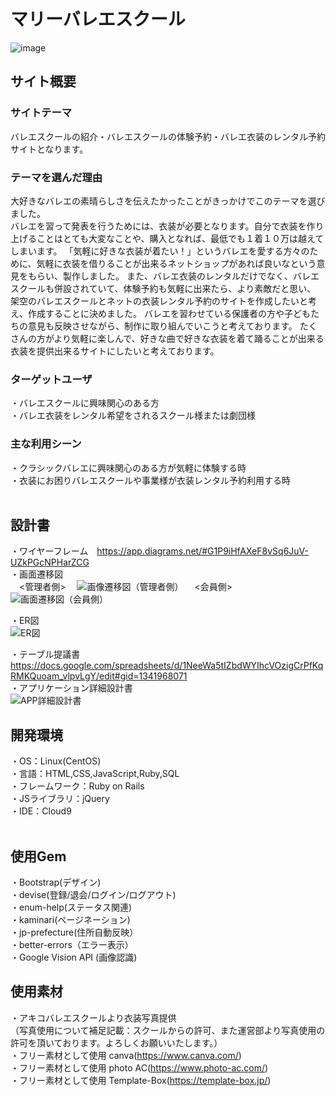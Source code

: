 # マリーバレエスクール


​![image](https://github.com/marina-1205/marie_ballet_school/assets/135565720/665a6b70-1eef-461d-a54a-4499c64166e2.jpg)

## サイト概要
### サイトテーマ
バレエスクールの紹介・バレエスクールの体験予約・バレエ衣装のレンタル予約サイトとなります。<br>

### テーマを選んだ理由
大好きなバレエの素晴らしさを伝えたかったことがきっかけでこのテーマを選びました。<br>
バレエを習って発表を行うためには、衣装が必要となります。自分で衣装を作り上げることはとても大変なことや、購入となれば、最低でも１着１０万は越えてしまいます。
「気軽に好きな衣装が着たい！」というバレエを愛する方々のために、気軽に衣装を借りることが出来るネットショップがあれば良いなという意見をもらい、製作しました。
また、バレエ衣装のレンタルだけでなく、バレエスクールも併設されていて、体験予約も気軽に出来たら、より素敵だと思い、
架空のバレエスクールとネットの衣装レンタル予約のサイトを作成したいと考え、作成することに決めました。
バレエを習わせている保護者の方や子どもたちの意見も反映させながら、制作に取り組んでいこうと考えております。
たくさんの方がより気軽に楽しんで、好きな曲で好きな衣装を着て踊ることが出来る衣装を提供出来るサイトにしたいと考えております。
​
### ターゲットユーザ
・バレエスクールに興味関心のある方<br>
・バレエ衣装をレンタル希望をされるスクール様または劇団様<br>

### 主な利用シーン
・クラシックバレエに興味関心のある方が気軽に体験する時<br>
・衣装にお困りバレエスクールや事業様が衣装レンタル予約利用する時<br>
​
## 設計書
・ワイヤーフレーム　https://app.diagrams.net/#G1P9iHfAXeF8vSq6JuV-UZkPGcNPHarZCG<br>
・画面遷移図<br>
　<管理者側>
　![画像遷移図（管理者側）](https://github.com/marina-1205/marie_ballet_school/assets/135565720/b5f9cc7d-9e19-40ca-8695-2a93f25ea0ea)
　<会員側> 
　![画面遷移図（会員側）](https://github.com/marina-1205/marie_ballet_school/assets/135565720/ad39a021-1b2c-41ee-ab50-77f867581ed7)
 
・ER図<br>
![ER図](https://github.com/marina-1205/marie_ballet_school/assets/135565720/5c933659-ac5b-404c-baed-3552a405a459)

・テーブル提議書　https://docs.google.com/spreadsheets/d/1NeeWa5tIZbdWYIhcVOzigCrPfKqRMKQuoam_vlpvLgY/edit#gid=1341968071<br>
・アプリケーション詳細設計書<br>
![APP詳細設計書](https://github.com/marina-1205/marie_ballet_school/assets/135565720/d09eb204-f1dc-4a1a-9018-7d05c8dbf3cd)

## 開発環境
・OS：Linux(CentOS)<br>
・言語：HTML,CSS,JavaScript,Ruby,SQL<br>
・フレームワーク：Ruby on Rails<br>
・JSライブラリ：jQuery<br>
・IDE：Cloud9<br>
​
## 使用Gem
・Bootstrap(デザイン)<br>
・devise(登録/退会/ログイン/ログアウト)<br>
・enum-help(ステータス関連)<br>
・kaminari(ページネーション)<br>
・jp-prefecture(住所自動反映）<br>
・better-errors（エラー表示）<br>
・Google Vision API (画像認識)<br>

## 使用素材
・アキコバレエスクールより衣装写真提供<br>
（写真使用について補足記載：スクールからの許可、また運営部より写真使用の許可を頂いております。よろしくお願いいたします。）<br>
・フリー素材として使用 canva(https://www.canva.com/)<br>
・フリー素材として使用 photo AC(https://www.photo-ac.com/)<br>
・フリー素材として使用 Template-Box(https://template-box.jp/)<br>
